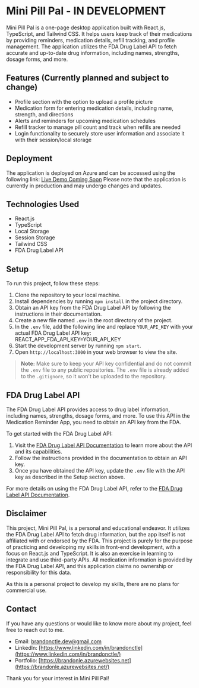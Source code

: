 # Mini Pill Pal - IN DEVELOPMENT

Mini Pill Pal is a one-page desktop application built with React.js, TypeScript, and Tailwind CSS. It helps users keep track of their medications by providing reminders, medication details, refill tracking, and profile management. The application utilizes the FDA Drug Label API to fetch accurate and up-to-date drug information, including names, strengths, dosage forms, and more.

## Features (Currently planned and subject to change)

- Profile section with the option to upload a profile picture
- Medication form for entering medication details, including name, strength, and directions
- Alerts and reminders for upcoming medication schedules
- Refill tracker to manage pill count and track when refills are needed
- Login functionality to securely store user information and associate it with their session/local storage

## Deployment

The application is deployed on Azure and can be accessed using the following link:
[Live Demo Coming Soon](https://your-azure-app-url.com)
Please note that the application is currently in production and may undergo changes and updates.

## Technologies Used

- React.js
- TypeScript
- Local Storage
- Session Storage
- Tailwind CSS
- FDA Drug Label API

## Setup

To run this project, follow these steps:

1. Clone the repository to your local machine.
2. Install dependencies by running `npm install` in the project directory.
3. Obtain an API key from the FDA Drug Label API by following the instructions in their documentation.
4. Create a new file named `.env` in the root directory of the project.
5. In the `.env` file, add the following line and replace `YOUR_API_KEY` with your actual FDA Drug Label API key: REACT_APP_FDA_API_KEY=YOUR_API_KEY
6. Start the development server by running `npm start`.
7. Open `http://localhost:3000` in your web browser to view the site.

> **Note:** Make sure to keep your API key confidential and do not commit the `.env` file to any public repositories. The `.env` file is already added to the `.gitignore`, so it won't be uploaded to the repository.

## FDA Drug Label API

The FDA Drug Label API provides access to drug label information, including names, strengths, dosage forms, and more. To use this API in the Medication Reminder App, you need to obtain an API key from the FDA.

To get started with the FDA Drug Label API:

1. Visit the [FDA Drug Label API Documentation](https://urlgoeshere) to learn more about the API and its capabilities.
2. Follow the instructions provided in the documentation to obtain an API key.
3. Once you have obtained the API key, update the `.env` file with the API key as described in the Setup section above.

For more details on using the FDA Drug Label API, refer to the [FDA Drug Label API Documentation](https://urlgoeshere).

## Disclaimer

This project, Mini Pill Pal, is a personal and educational endeavor. It utilizes the FDA Drug Label API to fetch drug information, but the app itself is not affiliated with or endorsed by the FDA. This project is purely for the purpose of practicing and developing my skills in front-end development, with a focus on React.js and TypeScript. It is also an exercise in learning to integrate and use third-party APIs. All medication information is provided by the FDA Drug Label API, and this application claims no ownership or responsibility for this data.

As this is a personal project to develop my skills, there are no plans for commercial use.

## Contact

If you have any questions or would like to know more about my project, feel free to reach out to me.

- Email: [brandonctle.dev@gmail.com](mailto:brandonctle.dev@gmail.com)
- LinkedIn: [https://www.linkedin.com/in/brandonctle](https://www.linkedin.com/in/brandonctle/)
- Portfolio: [https://brandonle.azurewebsites.net](https://brandonle.azurewebsites.net/)

Thank you for your interest in Mini Pill Pal!
